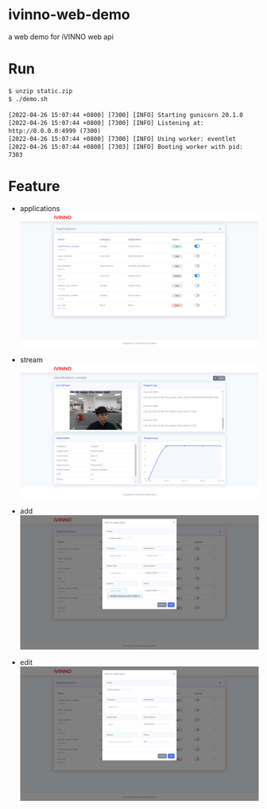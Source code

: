 # ivinno-web-demo
a web demo for iVINNO web api

# Run
```shell
$ unzip static.zip
$ ./demo.sh 

[2022-04-26 15:07:44 +0800] [7300] [INFO] Starting gunicorn 20.1.0
[2022-04-26 15:07:44 +0800] [7300] [INFO] Listening at: http://0.0.0.0:4999 (7300)
[2022-04-26 15:07:44 +0800] [7300] [INFO] Using worker: eventlet
[2022-04-26 15:07:44 +0800] [7303] [INFO] Booting worker with pid: 7303

```

# Feature
* applications
    ![img](./assests/dashboard.png)

* stream
    ![img](./assests/stream.png)

* add 
    ![img](./assests/add.png)

* edit
    ![img](./assests/edit.png)
